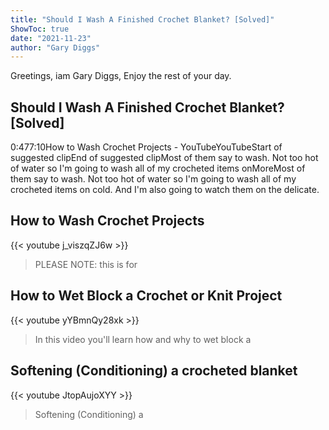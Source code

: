 ```yaml
---
title: "Should I Wash A Finished Crochet Blanket? [Solved]"
ShowToc: true 
date: "2021-11-23"
author: "Gary Diggs" 
---
```


Greetings, iam Gary Diggs, Enjoy the rest of your day.
## Should I Wash A Finished Crochet Blanket? [Solved]
0:477:10How to Wash Crochet Projects - YouTubeYouTubeStart of suggested clipEnd of suggested clipMost of them say to wash. Not too hot of water so I'm going to wash all of my crocheted items onMoreMost of them say to wash. Not too hot of water so I'm going to wash all of my crocheted items on cold. And I'm also going to watch them on the delicate.

## How to Wash Crochet Projects
{{< youtube j_viszqZJ6w >}}
>PLEASE NOTE: this is for 

## How to Wet Block a Crochet or Knit Project
{{< youtube yYBmnQy28xk >}}
>In this video you'll learn how and why to wet block a 

## Softening (Conditioning) a crocheted blanket
{{< youtube JtopAujoXYY >}}
>Softening (Conditioning) a 

